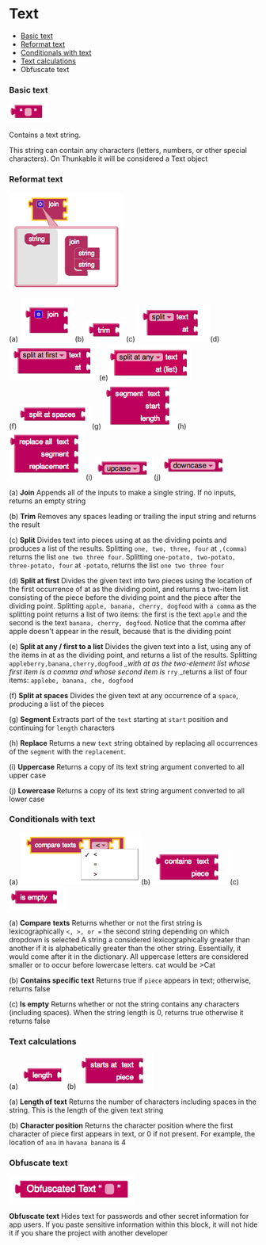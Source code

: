 # Text

* [Basic text](text.md#basic-text)
* [Reformat text](text.md#reformat-text)
* [Conditionals with text](text.md#conditionals-with-text)
* [Text calculations](text.md#text-calculations)
* Obfuscate text

### Basic text

![](../../../.gitbook/assets/text-block-1.png)

Contains a text string.

This string can contain any characters \(letters, numbers, or other special characters\). On Thunkable it will be considered a Text object

### Reformat text

![](../../../.gitbook/assets/text-block-2.png)

\(a\) ![](../../../.gitbook/assets/text-block-3.png)\(b\) ![](../../../.gitbook/assets/text-block-7.png)\(c\) ![](../../../.gitbook/assets/text-block-9.png)\(d\)![](../../../.gitbook/assets/text-block-8.png)\(e\)![](../../../.gitbook/assets/text-block-11.png)  
\(f\) ![](../../../.gitbook/assets/text-block-12.png)\(g\) ![](../../../.gitbook/assets/text-block-13.png)\(h\) ![](../../../.gitbook/assets/text-block-14.png)\(i\) ![](../../../.gitbook/assets/text-block-15.png)\(j\) ![](../../../.gitbook/assets/text-block-16.png)

\(a\) **Join** Appends all of the inputs to make a single string. If no inputs, returns an empty string

\(b\) **Trim** Removes any spaces leading or trailing the input string and returns the result

\(c\) **Split** Divides text into pieces using at as the dividing points and produces a list of the results. Splitting `one, two, three, four` at `,(comma)` returns the list `one two three four`. Splitting `one-potato, two-potato, three-potato, four` at `-potato`, returns the list `one two three four`

\(d\) **Split at first** Divides the given text into two pieces using the location of the first occurrence of at as the dividing point, and returns a two-item list consisting of the piece before the dividing point and the piece after the dividing point. Splitting `apple, banana, cherry, dogfood` with `a comma` as the splitting point returns a list of two items: the first is the text `apple` and the second is the text `banana, cherry, dogfood`. Notice that the comma after apple doesn't appear in the result, because that is the dividing point

\(e\) **Split at any / first to a list** Divides the given text into a list, using any of the items in at as the dividing point, and returns a list of the results. Splitting `appleberry,banana,cherry,dogfood` _\_with at as the two-element list whose first item is a comma and whose second item is_ `rry` \_returns a list of four items: `applebe, banana, che, dogfood`

\(f\) **Split at spaces** Divides the given text at any occurrence of a `space`, producing a list of the pieces

\(g\) **Segment** Extracts part of the `text` starting at `start` position and continuing for `length` characters

\(h\) **Replace** Returns a new `text` string obtained by replacing all occurrences of the `segment` with the `replacement`.

\(i\) **Uppercase** Returns a copy of its text string argument converted to all upper case

\(j\) **Lowercase** Returns a copy of its text string argument converted to all lower case

### Conditionals with text

\(a\) ![](../../../.gitbook/assets/text-block-5.png)\(b\) ![](../../../.gitbook/assets/text-block-6.png)\(c\) ![](../../../.gitbook/assets/text-block-17.png)

\(a\) **Compare** **texts** Returns whether or not the first string is lexicographically `<, >, or =` the second string depending on which dropdown is selected A string a considered lexicographically greater than another if it is alphabetically greater than the other string. Essentially, it would come after it in the dictionary. All uppercase letters are considered smaller or to occur before lowercase letters. cat would be &gt;Cat

\(b\) **Contains specific text** Returns true if `piece` appears in text; otherwise, returns false

\(c\) **Is empty** Returns whether or not the string contains any characters \(including spaces\). When the string length is 0, returns true otherwise it returns false

### Text calculations

\(a\) ![](../../../.gitbook/assets/text-block-4.png)\(b\) ![](../../../.gitbook/assets/text-block-18.png)

\(a\) **Length of text** Returns the number of characters including spaces in the string. This is the length of the given text string

\(b\) **Character position** Returns the character position where the first character of piece first appears in text, or 0 if not present. For example, the location of `ana` in `havana banana` is 4

### Obfuscate text

![](../../../.gitbook/assets/blocks-text-android-fig-1.png)

**Obfuscate text** Hides text for passwords and other secret information for app users. If you paste sensitive information within this block, it will not hide it if you share the project with another developer

